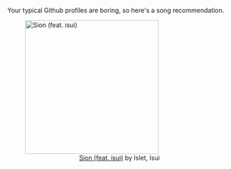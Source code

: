 Your typical Github profiles are boring, so here's a song recommendation.
<figure><img width="300" height="300" src="https://i.scdn.co/image/ab67616d0000b2736131af31874ea8c7ebfc2ac4" alt="Sion (feat. isui)" /><figcaption align="center"><a href="https://open.spotify.com/track/7aivLRCIQWJAUL6soNXxm1" target="_blank">Sion (feat. isui)</a> by Islet, Isui</figcaption></figure>
